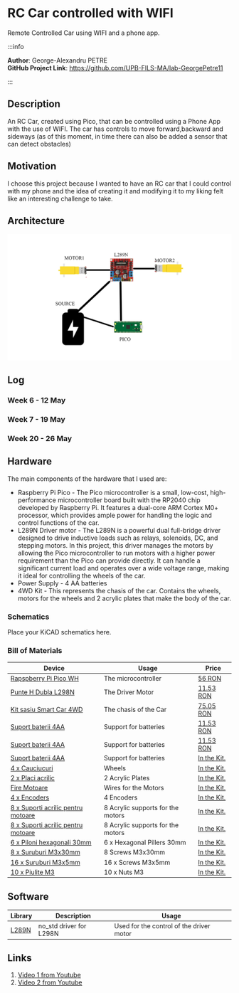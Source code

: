 # RC Car controlled with WIFI
Remote Controlled Car using WIFI and a phone app. 

:::info 

**Author**: George-Alexandru PETRE  
**GitHub Project Link**: https://github.com/UPB-FILS-MA/lab-GeorgePetre11

:::

## Description

An RC Car, created using Pico, that can be controlled using a Phone App with the use of WIFI. The car has controls to move forward,backward and sideways (as of this moment, in time there can also be added a sensor that can detect obstacles) 

## Motivation

I choose this project because I wanted to have an RC car that I could control with my phone and the idea of creating it and modifying it to my liking felt like an interesting challenge to take. 

## Architecture 


![Arhitecture](Schematic.png)



## Log

<!-- write every week your progress here -->

### Week 6 - 12 May

### Week 7 - 19 May

### Week 20 - 26 May

## Hardware

The main components of the hardware that I used are:
- Raspberry Pi Pico - The Pico microcontroller is a small, low-cost, high-performance microcontroller board built with the RP2040 chip developed by Raspberry Pi. It features a dual-core ARM Cortex M0+ processor, which provides ample power for handling the logic and control functions of the car.
- L289N Driver motor - The L289N is a powerful dual full-bridge driver designed to drive inductive loads such as relays, solenoids, DC, and stepping motors. In this project, this driver manages the motors by allowing the Pico microcontroller to run motors with a higher power requirement than the Pico can provide directly. It can handle a significant current load and operates over a wide voltage range, making it ideal for controlling the wheels of the car.
- Power Supply  - 4 AA batteries
- 4WD Kit - This represents the chasis of the car. Contains the wheels, motors for the wheels and 2 acrylic plates that make the body of the car.

### Schematics

Place your KiCAD schematics here.

### Bill of Materials

<!-- Fill out this table with all the hardware components that you might need.

The format is 
```
| [Device](link://to/device) | This is used ... | [price](link://to/store) |

```

-->

| Device | Usage | Price |
|--------|--------|-------|
| [Rapspberry Pi Pico WH](https://www.raspberrypi.com/documentation/microcontrollers/raspberry-pi-pico.html) | The microcontroller | [56 RON](https://ardushop.ro/ro/home/2819-raspberry-pi-pico-wh.html?search_query=pico+wh&results=108) |
| [Punte H Dubla L298N](https://www.raspberrypi.com/documentation/microcontrollers/raspberry-pi-pico.html) | The Driver Motor | [11.53 RON](https://www.sigmanortec.ro/Punte-H-Dubla-L298N-p125423236) |
| [Kit sasiu Smart Car 4WD](https://www.raspberrypi.com/documentation/microcontrollers/raspberry-pi-pico.html) | The chasis of the Car | [75.05 RON](https://www.sigmanortec.ro/Kit-sasiu-Smart-Car-4WD-p136281803) |
| [Suport baterii 4AA](https://www.raspberrypi.com/documentation/microcontrollers/raspberry-pi-pico.html) | Support for batteries | [11.53 RON](https://www.sigmanortec.ro/Kit-sasiu-Smart-Car-4WD-p136281803) |
| [Suport baterii 4AA](https://www.raspberrypi.com/documentation/microcontrollers/raspberry-pi-pico.html) | Support for batteries | [11.53 RON](https://www.sigmanortec.ro/Kit-sasiu-Smart-Car-4WD-p136281803) |
| [Suport baterii 4AA](https://www.raspberrypi.com/documentation/microcontrollers/raspberry-pi-pico.html) | Support for batteries | [In the Kit.](https://www.sigmanortec.ro/Kit-sasiu-Smart-Car-4WD-p136281803) |
| [4 x Cauciucuri]() | Wheels | [In the Kit.](https://www.sigmanortec.ro/Kit-sasiu-Smart-Car-4WD-p136281803) |
| [2 x Placi acrilic ]() | 2 Acrylic Plates | [In the Kit.](https://www.sigmanortec.ro/Kit-sasiu-Smart-Car-4WD-p136281803) |
| [Fire Motoare ]() | Wires for the Motors | [In the Kit.](https://www.sigmanortec.ro/Kit-sasiu-Smart-Car-4WD-p136281803) |
| [4 x Encoders ]() | 4 Encoders | [In the Kit.](https://www.sigmanortec.ro/Kit-sasiu-Smart-Car-4WD-p136281803) |
| [8 x Suporti acrilic pentru motoare ]() | 8 Acrylic supports for the motors | [In the Kit.](https://www.sigmanortec.ro/Kit-sasiu-Smart-Car-4WD-p136281803) |
| [8 x Suporti acrilic pentru motoare ]() | 8 Acrylic supports for the motors | [In the Kit.](https://www.sigmanortec.ro/Kit-sasiu-Smart-Car-4WD-p136281803) |
| [6 x Piloni hexagonali 30mm ]() | 6 x Hexagonal Pillers 30mm | [In the Kit.](https://www.sigmanortec.ro/Kit-sasiu-Smart-Car-4WD-p136281803) |
| [8 x Suruburi M3x30mm ]() | 8 Screws M3x30mm | [In the Kit.](https://www.sigmanortec.ro/Kit-sasiu-Smart-Car-4WD-p136281803) |
| [16 x Suruburi M3x5mm ]() | 16 x Screws M3x5mm | [In the Kit.](https://www.sigmanortec.ro/Kit-sasiu-Smart-Car-4WD-p136281803) |
| [10 x Piulite M3 ]() | 10 x Nuts M3 | [In the Kit.](https://www.sigmanortec.ro/Kit-sasiu-Smart-Car-4WD-p136281803) |






## Software

| Library | Description | Usage |
|---------|-------------|-------|
| [L289N](https://github.com/lucazulian/l298n) | no_std driver for L298N  | Used for the control of the driver motor |




## Links

<!-- Add a few links that inspired you and that you think you will use for your project -->

1. [Video 1 from Youtube](https://www.youtube.com/watch?v=iTo4Qh2R6m4&list=PLfPN6PiGnry6a4tNFH2uDDkj0rArkB1w-)
2. [Video 2 from Youtube](https://www.youtube.com/watch?v=U4unGGNjFBg&list=PLfPN6PiGnry6a4tNFH2uDDkj0rArkB1w-&index=4)

